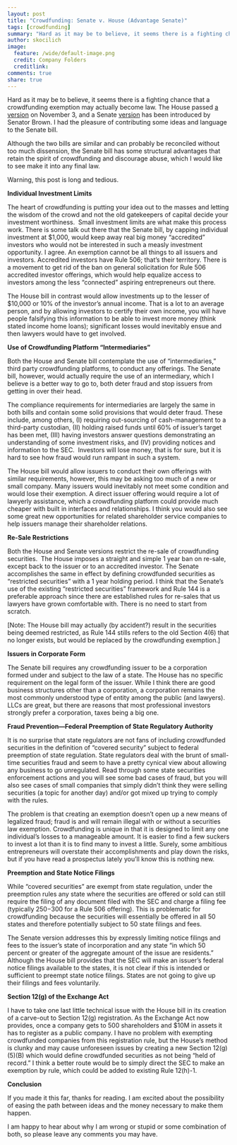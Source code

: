 ```yaml
---
layout: post
title: "Crowdfunding: Senate v. House (Advantage Senate)"
tags: [crowdfunding]
summary: "Hard as it may be to believe, it seems there is a fighting chance that a crowdfunding exemption may actually become law"
author: skocilich
image:
  feature: /wide/default-image.png
  credit: Company Folders
  creditlink: 
comments: true
share: true
---
```


<p class="big-text">Hard as it may be to believe, it seems there is a fighting chance that a crowdfunding exemption may actually become law. The House passed <a href="http://thomas.loc.gov/cgi-bin/query/D?c112:4:./temp/~c112xvFR9F::">a version</a> on November 3, and a Senate <a href="http://thomas.loc.gov/cgi-bin/query/z?c112:S.1791:">version</a> has been introduced by Senator Brown. I had the pleasure of contributing some ideas and language to the Senate bill.</p>

Although the two bills are similar and can probably be reconciled without too much dissension, the Senate bill has some structural advantages that retain the spirit of crowdfunding and discourage abuse, which I would like to see make it into any final law.

Warning, this post is long and tedious.

<strong>Individual Investment Limits</strong>

The heart of crowdfunding is putting your idea out to the masses and letting the wisdom of the crowd and not the old gatekeepers of capital decide your investment worthiness.  Small investment limits are what make this process work. There is some talk out there that the Senate bill, by capping individual investment at $1,000, would keep away real big money “accredited” investors who would not be interested in such a measly investment opportunity. I agree. An exemption cannot be all things to all issuers and investors. Accredited investors have Rule 506; that’s their territory. There is a movement to get rid of the ban on general solicitation for Rule 506 accredited investor offerings, which would help equalize access to investors among the less “connected” aspiring entrepreneurs out there.

The House bill in contrast would allow investments up to the lesser of $10,000 or 10% of the investor’s annual income. That is a lot to an average person, and by allowing investors to certify their own income, you will have people falsifying this information to be able to invest more money (think stated income home loans); significant losses would inevitably ensue and then lawyers would have to get involved.

<strong>Use of Crowdfunding Platform “Intermediaries”</strong>

Both the House and Senate bill contemplate the use of “intermediaries,” third party crowdfunding platforms, to conduct any offerings. The Senate bill, however, would actually require the use of an intermediary, which I believe is a better way to go to, both deter fraud and stop issuers from getting in over their head.

The compliance requirements for intermediaries are largely the same in both bills and contain some solid provisions that would deter fraud. These include, among others, (I) requiring out-sourcing of cash-management to a third-party custodian, (II) holding raised funds until 60% of issuer’s target has been met, (III) having investors answer questions demonstrating an understanding of some investment risks, and (IV) providing notices and information to the SEC.  Investors will lose money, that is for sure, but it is hard to see how fraud would run rampant in such a system.

The House bill would allow issuers to conduct their own offerings with similar requirements, however, this may be asking too much of a new or small company. Many issuers would inevitably not meet some condition and would lose their exemption. A direct issuer offering would require a lot of lawyerly assistance, which a crowdfunding platform could provide much cheaper with built in interfaces and relationships. I think you would also see some great new opportunities for related shareholder service companies to help issuers manage their shareholder relations.

<strong>Re-Sale Restrictions</strong>

Both the House and Senate versions restrict the re-sale of crowdfunding securities.  The House imposes a straight and simple 1 year ban on re-sale, except back to the issuer or to an accredited investor. The Senate accomplishes the same in effect by defining crowdfunded securities as “restricted securities” with a 1 year holding period. I think that the Senate’s use of the existing “restricted securities” framework and Rule 144 is a preferable approach since there are established rules for re-sales that us lawyers have grown comfortable with. There is no need to start from scratch.

[Note: The House bill may actually (by accident?) result in the securities being deemed restricted, as Rule 144 stills refers to the old Section 4(6) that no longer exists, but would be replaced by the crowdfunding exemption.]

<strong>Issuers in Corporate Form</strong>

The Senate bill requires any crowdfunding issuer to be a corporation formed under and subject to the law of a state. The House has no specific requirement on the legal form of the issuer. While I think there are good business structures other than a corporation, a corporation remains the most commonly understood type of entity among the public (and lawyers). LLCs are great, but there are reasons that most professional investors strongly prefer a corporation, taxes being a big one.

<strong>Fraud Prevention—Federal Preemption of State Regulatory Authority</strong><em></em>

It is no surprise that state regulators are not fans of including crowdfunded securities in the definition of “covered security” subject to federal preemption of state regulation. State regulators deal with the brunt of small-time securities fraud and seem to have a pretty cynical view about allowing any business to go unregulated. Read through some state securities enforcement actions and you will see some bad cases of fraud, but you will also see cases of small companies that simply didn’t think they were selling securities (a topic for another day) and/or got mixed up trying to comply with the rules.

The problem is that creating an exemption doesn’t open up a new means of legalized fraud; fraud is and will remain illegal with or without a securities law exemption. Crowdfunding is unique in that it is designed to limit any one individual’s losses to a manageable amount. It is easier to find a few suckers to invest a lot than it is to find many to invest a little. Surely, some ambitious entrepreneurs will overstate their accomplishments and play down the risks, but if you have read a prospectus lately you’ll know this is nothing new.

<strong>Preemption and State Notice Filings</strong><em></em>

While “covered securities” are exempt from state regulation, under the preemption rules any state where the securities are offered or sold can still require the filing of any document filed with the SEC and charge a filing fee (typically $250-$300 for a Rule 506 offering). This is problematic for crowdfunding because the securities will essentially be offered in all 50 states and therefore potentially subject to 50 state filings and fees.

The Senate version addresses this by expressly limiting notice filings and fees to the issuer’s state of incorporation and any state “in which 50 percent or greater of the aggregate amount of the issue are residents.” Although the House bill provides that the SEC will make an issuer’s federal notice filings available to the states, it is not clear if this is intended or sufficient to preempt state notice filings. States are not going to give up their filings and fees voluntarily.

<strong>Section 12(g) of the Exchange Act</strong><em></em>

I have to take one last little technical issue with the House bill in its creation of a carve-out to Section 12(g) registration. As the Exchange Act now provides, once a company gets to 500 shareholders and $10M in assets it has to register as a public company. I have no problem with exempting crowdfunded companies from this registration rule, but the House’s method is clunky and may cause unforeseen issues by creating a new Section 12(g)(5)(B) which would define crowdfunded securities as not being “held of record.” I think a better route would be to simply direct the SEC to make an exemption by rule, which could be added to existing Rule 12(h)-1.

<strong>Conclusion</strong>

If you made it this far, thanks for reading. I am excited about the possibility of easing the path between ideas and the money necessary to make them happen.

I am happy to hear about why I am wrong or stupid or some combination of both, so please leave any comments you may have.